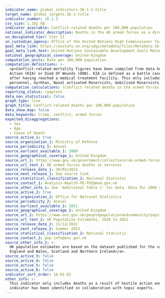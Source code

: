 ```yaml
---
indicator_name: global_indicators.16-1-2-title
target_name: global_targets.16-1-title
indicator_number: 16.1.2
csv_size: 1.102 kB
indicator_available: Conflict-related deaths per 100,000 population
national_indicator_description: Deaths in the UK armed forces as a direct cause of conflict
un_designated_tier: Tier II
un_custodian_agency: Office of the United Nations High Commissioner for Human Rights (OHCHR)
goal_meta_link: https://unstats.un.org/sdgs/metadata/files/Metadata-16-01-02.pdf
goal_meta_link_text: United Nations Sustainable Development Goals Metadata (PDF 1.3 MB)
national_geographical_coverage: United Kingdom
computation_units: Rate per 100,000 population
computation_definitions: >-
  <p>Conflict-related mortality figures have been compiled from data held by Defence Statistics on 14 February 2023.</p><p> Figures are presented for UK Regular Armed Forces deaths as a result of a hostile action. A definition of hostile action includes deaths categorised as Killed In
  Action (KIA) or Died Of Wounds (DOW). KIA is defined as a battle casualty who is killed outright or who dies as a result of wounds or other injuries before reaching a medical treatment facility. DOW is defined as a battle casualty who dies of wounds or other injuries received in action,
  after having reached a medical treatment facility. This only includes those who have died of wounds whilst under the care of Defence Medical Services.</p><p> UK Regulars are defined as full time Service personnel, including Nursing Services, but excluding Full Time Reserve Service (FTRS)
  personnel, Gurkhas, Naval activated Reservists, mobilised Reservists, Military Provost Guarding Service (MPGS) and Non Regular Permanent Service (NRPS). Unless otherwise stated, includes trained and untrained personnel.</p>
computation_calculations: (Conflict related deaths in the armed forces / UK Population) * 100,000
reporting_status: complete
data_non_statistical: false
graph_type: line
graph_title: Conflict-related deaths per 100,000 population
data_show_map: false
data_keywords: Crime, conflict, armed forces
expected_disaggregations:
  - Sex
  - Age
  - Cause of Death
source_active_1: true
source_organisation_1: Ministry of Defence
source_periodicity_1: Annual
source_earliest_available_1: 2009
source_geographical_coverage_1: United Kingdom
source_url_1: https://www.gov.uk/government/collections/uk-armed-forces-deaths-in-service-statistics-index
source_url_text_1: UK armed forces deaths in services
source_release_date_1: 30/03/2023
source_next_release_1: See source link
source_statistical_classification_1: National Statistic
source_contact_1: Analysis-Health-PQ-FOI@mod.gov.uk
source_other_info_1: See 'Additional Table 1' for data. Data for 2009 and 2010 taken from 2019 publication of UK armed forces deaths in service. This indicator only includes deaths as a result of hostile action and does not include indirect deaths.
source_active_2: true
source_organisation_2: Office for National Statistics
source_periodicity_2: Annual
source_earliest_available_2: 1851
source_geographical_coverage_2: United Kingdom
source_url_2: https://www.ons.gov.uk/peoplepopulationandcommunity/populationandmigration/populationestimates/datasets/populationestimatesforukenglandandwalesscotlandandnorthernireland
source_url_text_2: UK Population Estimates, 1838 to 2021
source_release_date_2: 21/12/2022
source_next_release_2: Summer 2023
source_statistical_classification_2: National Statistic
source_contact_2: pop.info@ons.gov.uk 
source_other_info_2: >-
  UK population estimates are based on the dataset published for the <a href="https://www.ons.gov.uk/peoplepopulationandcommunity/populationandmigration/populationestimates/datasets/populationestimatesforukenglandandwalesscotlandandnorthernireland">Estimates of the population for the UK,
  England and Wales, Scotland and Northern Ireland</a>.
source_active_3: false
source_active_4: false
source_active_5: false
source_active_6: false
indicator_sort_order: 16-01-02
other_info: >-
  This indicator only includes deaths as a result of hostile action and does not include indirect deaths. This indicator is being used as an approximation of the UN SDG Indicator. Where possible, we will work to identify or develop UK data to meet the global indicator specification. This
  indicator has been identified in collaboration with topic experts.
---
```


